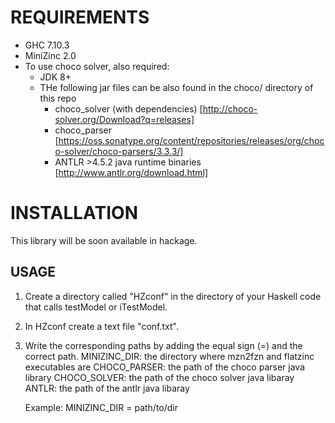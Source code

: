 # REQUIREMENTS
 * GHC 7.10.3
 * MiniZinc 2.0
 * To use choco solver, also required:
   - JDK 8+
   - THe following jar files can be also found in the choco/ directory of this repo
     - choco_solver (with dependencies) [http://choco-solver.org/Download?q=releases]
     - choco_parser [https://oss.sonatype.org/content/repositories/releases/org/choco-solver/choco-parsers/3.3.3/]
     - ANTLR >4.5.2 java runtime binaries [http://www.antlr.org/download.html]

# INSTALLATION

  This library will be soon available in hackage.

## USAGE

  1. Create a directory called "HZconf" in the directory of your Haskell code that calls testModel or iTestModel.
  2. In HZconf create a text file "conf.txt".
  3. Write the corresponding paths by adding the equal sign (=) and the correct path.
     MINIZINC_DIR: the directory where mzn2fzn and flatzinc executables are
     CHOCO_PARSER: the path of the choco parser java library
     CHOCO_SOLVER: the path of the choco solver java libaray
     ANTLR: the path of the antlr java libaray

     Example:
       MINIZINC_DIR = path/to/dir